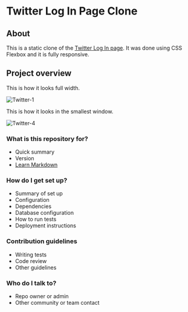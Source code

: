 # Twitter Log In Page Clone

## About

This is a static clone of the [Twitter Log In page](https://twitter.com/). It was done using CSS Flexbox and it is fully responsive.

## Project overview

This is how it looks full width.

![Twitter-1](https://user-images.githubusercontent.com/97961954/175026408-cda86106-0fff-4fbb-9d4d-8c1670caccd6.jpg)

This is how it looks in the smallest window.

![Twitter-4](https://user-images.githubusercontent.com/97961954/175026424-c442123d-7295-40d3-b893-290ce0b61134.jpg)


### What is this repository for? ###

* Quick summary
* Version
* [Learn Markdown](https://bitbucket.org/tutorials/markdowndemo)

### How do I get set up? ###

* Summary of set up
* Configuration
* Dependencies
* Database configuration
* How to run tests
* Deployment instructions

### Contribution guidelines ###

* Writing tests
* Code review
* Other guidelines

### Who do I talk to? ###

* Repo owner or admin
* Other community or team contact
